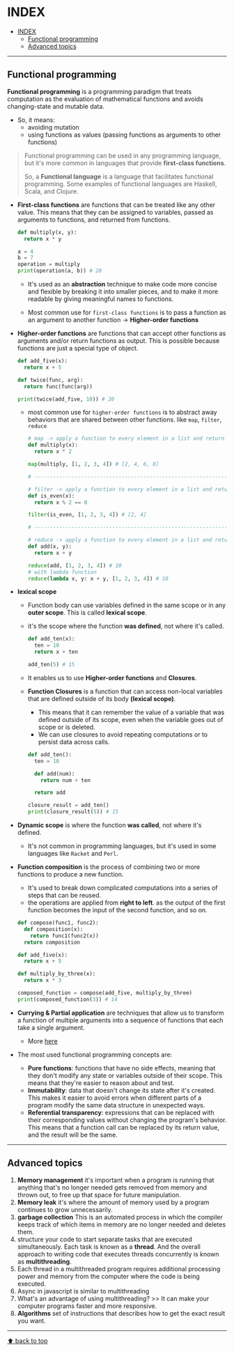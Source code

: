 # INDEX

- [INDEX](#index)
  - [Functional programming](#functional-programming)
  - [Advanced topics](#advanced-topics)

---

## Functional programming

**Functional programming** is a programming paradigm that treats computation as the evaluation of mathematical functions and avoids changing-state and mutable data.

- So, it means:
  - avoiding mutation
  - using functions as values (passing functions as arguments to other functions)

> Functional programming can be used in any programming language, but it's more common in languages that provide **first-class functions**.
>
> So, a **Functional language** is a language that facilitates functional programming. Some examples of functional languages are Haskell, Scala, and Clojure.

- **First-class functions** are functions that can be treated like any other value. This means that they can be assigned to variables, passed as arguments to functions, and returned from functions.

  ```py
  def multiply(x, y):
    return x * y

  a = 4
  b = 7
  operation = multiply
  print(operation(a, b)) # 28
  ```

  - It's used as an **abstraction** technique to make code more concise and flexible by breaking it into smaller pieces, and to make it more readable by giving meaningful names to functions.

  - Most common use for `first-class functions` is to pass a function as an argument to another function -> **Higher-order functions**

- **Higher-order functions** are functions that can accept other functions as arguments and/or return functions as output. This is possible because functions are just a special type of object.

  ```py
  def add_five(x):
    return x + 5

  def twice(func, arg):
    return func(func(arg))

  print(twice(add_five, 10)) # 20
  ```

  - most common use for `higher-order functions` is to abstract away behaviors that are shared between other functions. like `map`, `filter`, `reduce`

    ```py
    # map -> apply a function to every element in a list and return a new list with the results
    def multiply(x):
      return x * 2

    map(multiply, [1, 2, 3, 4]) # [2, 4, 6, 8]

    # -------------------------------------------------------------------------------

    # filter -> apply a function to every element in a list and return a new list with the elements that passed the condition
    def is_even(x):
      return x % 2 == 0

    filter(is_even, [1, 2, 3, 4]) # [2, 4]

    # -------------------------------------------------------------------------------

    # reduce -> apply a function to every element in a list and return a new reduced value
    def add(x, y):
      return x + y

    reduce(add, [1, 2, 3, 4]) # 10
    # with lambda function
    reduce(lambda x, y: x + y, [1, 2, 3, 4]) # 10
    ```

- **lexical scope**

  - Function body can use variables defined in the same scope or in any **outer scope**. This is called **lexical scope**.
  - it's the scope where the function **was defined**, not where it's called.

    ```py
    def add_ten(x):
      ten = 10
      return x + ten

    add_ten(5) # 15
    ```

  - It enables us to use **Higher-order functions** and **Closures**.

  - **Function Closures** is a function that can access non-local variables that are defined outside of its body **(lexical scope)**.

    - This means that it can remember the value of a variable that was defined outside of its scope, even when the variable goes out of scope or is deleted.
    - We can use closures to avoid repeating computations or to persist data across calls.

    ```py
    def add_ten():
      ten = 10

      def add(num):
        return num + ten

      return add

    closure_result = add_ten()
    print(closure_result(5)) # 15
    ```

- **Dynamic scope** is where the function **was called**, not where it's defined.

  - It's not common in programming languages, but it's used in some languages like `Racket` and `Perl`.

- **Function composition** is the process of combining two or more functions to produce a new function.

  - It's used to break down complicated computations into a series of steps that can be reused.
  - the operations are applied from **right to left**. as the output of the first function becomes the input of the second function, and so on.

  ```py
  def compose(func1, func2):
    def composition(x):
      return func1(func2(x))
    return composition

  def add_five(x):
    return x + 5

  def multiply_by_three(x):
    return x * 3

  composed_function = compose(add_five, multiply_by_three)
  print(composed_function(3)) # 14
  ```

- **Currying & Partial application** are techniques that allow us to transform a function of multiple arguments into a sequence of functions that each take a single argument.

  - More [here](../../Frontend/JavaScript/9-JS_Advanced_concepts.md#currying--partial-application)

- The most used functional programming concepts are:

  - **Pure functions**: functions that have no side effects, meaning that they don't modify any state or variables outside of their scope. This means that they're easier to reason about and test.
  - **Immutability**: data that doesn't change its state after it's created. This makes it easier to avoid errors when different parts of a program modify the same data structure in unexpected ways.
  - **Referential transparency**: expressions that can be replaced with their corresponding values without changing the program's behavior. This means that a function call can be replaced by its return value, and the result will be the same.

---

## Advanced topics

1. **Memory management** it's important when a program is running that anything that's no longer needed gets removed from memory and thrown out, to free up that space for future manipulation.
2. **Memory leak** it's where the amount of memory used by a program continues to grow unnecessarily.
3. **garbage collection** This is an automated process in which the compiler keeps track of which items in memory are no longer needed and deletes them.
4. structure your code to start separate tasks that are executed simultaneously. Each task is known as a **thread**. And the overall approach to writing code that executes threads concurrently is known as **multithreading**.
5. Each thread in a multithreaded program requires additional processing power and memory from the computer where the code is being executed.
6. Async in javascript is similar to multithreading
7. What's an advantage of using multithreading? >> It can make your computer programs faster and more responsive.
8. **Algorithms** set of instructions that describes how to get the exact result you want.

---

[⬆ back to top](#index)
